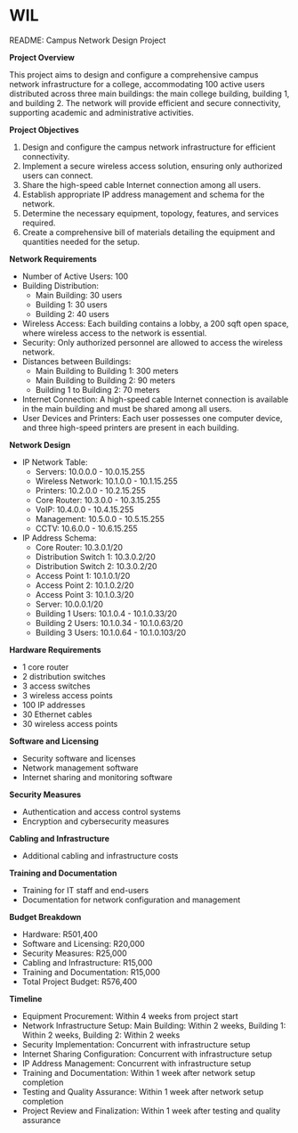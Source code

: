 # WIL

README: Campus Network Design Project

**Project Overview**

This project aims to design and configure a comprehensive campus network infrastructure for a college, accommodating 100 active users distributed across three main buildings: the main college building, building 1, and building 2. The network will provide efficient and secure connectivity, supporting academic and administrative activities.

**Project Objectives**

1. Design and configure the campus network infrastructure for efficient connectivity.
2. Implement a secure wireless access solution, ensuring only authorized users can connect.
3. Share the high-speed cable Internet connection among all users.
4. Establish appropriate IP address management and schema for the network.
5. Determine the necessary equipment, topology, features, and services required.
6. Create a comprehensive bill of materials detailing the equipment and quantities needed for the setup.

**Network Requirements**

* Number of Active Users: 100
* Building Distribution:
	+ Main Building: 30 users
	+ Building 1: 30 users
	+ Building 2: 40 users
* Wireless Access: Each building contains a lobby, a 200 sqft open space, where wireless access to the network is essential.
* Security: Only authorized personnel are allowed to access the wireless network.
* Distances between Buildings:
	+ Main Building to Building 1: 300 meters
	+ Main Building to Building 2: 90 meters
	+ Building 1 to Building 2: 70 meters
* Internet Connection: A high-speed cable Internet connection is available in the main building and must be shared among all users.
* User Devices and Printers: Each user possesses one computer device, and three high-speed printers are present in each building.

**Network Design**

* IP Network Table:
	+ Servers: 10.0.0.0 - 10.0.15.255
	+ Wireless Network: 10.1.0.0 - 10.1.15.255
	+ Printers: 10.2.0.0 - 10.2.15.255
	+ Core Router: 10.3.0.0 - 10.3.15.255
	+ VoIP: 10.4.0.0 - 10.4.15.255
	+ Management: 10.5.0.0 - 10.5.15.255
	+ CCTV: 10.6.0.0 - 10.6.15.255
* IP Address Schema:
	+ Core Router: 10.3.0.1/20
	+ Distribution Switch 1: 10.3.0.2/20
	+ Distribution Switch 2: 10.3.0.2/20
	+ Access Point 1: 10.1.0.1/20
	+ Access Point 2: 10.1.0.2/20
	+ Access Point 3: 10.1.0.3/20
	+ Server: 10.0.0.1/20
	+ Building 1 Users: 10.1.0.4 - 10.1.0.33/20
	+ Building 2 Users: 10.1.0.34 - 10.1.0.63/20
	+ Building 3 Users: 10.1.0.64 - 10.1.0.103/20

**Hardware Requirements**

* 1 core router
* 2 distribution switches
* 3 access switches
* 3 wireless access points
* 100 IP addresses
* 30 Ethernet cables
* 30 wireless access points

**Software and Licensing**

* Security software and licenses
* Network management software
* Internet sharing and monitoring software

**Security Measures**

* Authentication and access control systems
* Encryption and cybersecurity measures

**Cabling and Infrastructure**

* Additional cabling and infrastructure costs

**Training and Documentation**

* Training for IT staff and end-users
* Documentation for network configuration and management

**Budget Breakdown**

* Hardware: R501,400
* Software and Licensing: R20,000
* Security Measures: R25,000
* Cabling and Infrastructure: R15,000
* Training and Documentation: R15,000
* Total Project Budget: R576,400

**Timeline**

* Equipment Procurement: Within 4 weeks from project start
* Network Infrastructure Setup: Main Building: Within 2 weeks, Building 1: Within 2 weeks, Building 2: Within 2 weeks
* Security Implementation: Concurrent with infrastructure setup
* Internet Sharing Configuration: Concurrent with infrastructure setup
* IP Address Management: Concurrent with infrastructure setup
* Training and Documentation: Within 1 week after network setup completion
* Testing and Quality Assurance: Within 1 week after network setup completion
* Project Review and Finalization: Within 1 week after testing and quality assurance
